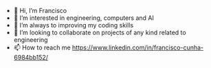 - 👋 Hi, I’m Francisco
- 👀 I’m interested in engineering, computers and AI
- 🌱 I’m always to improving my coding skills
- 💞️ I’m looking to collaborate on projects of any kind related to engineering
- 📫 How to reach me https://www.linkedin.com/in/francisco-cunha-6984bb152/

<!---
cunha057/cunha057 is a ✨ special ✨ repository because its `README.md` (this file) appears on your GitHub profile.
You can click the Preview link to take a look at your changes.
--->
